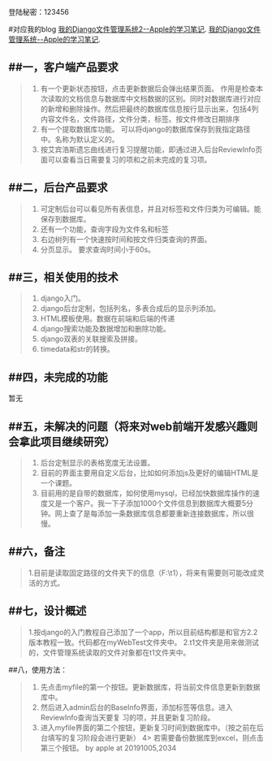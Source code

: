 
登陆秘密：123456



#对应我的blog
[我的Django文件管理系统2--Apple的学习笔记](https://www.jianshu.com/p/23e27bbaf9cf).
[我的Django文件管理系统--Apple的学习笔记](https://www.jianshu.com/p/7243b8863dba). 

##一，客户端产品要求
-----------
>1. 有一个更新状态按钮，点击更新数据后会弹出结果页面。
    作用是检查本次读取的文档信息与数据库中文档数据的区别。同时对数据库进行对应的新增和删除操作。然后把最终的数据库信息按行显示出来，包括4列内容文件名，文件路径，文件分类，标签。按文件修改日期排序
>2. 有一个提取数据库功能。
    可以将django的数据库保存到我指定路径中。名称为默认定义的。
>3. 按艾宾浩斯遗忘曲线进行复习提醒功能，即通过进入后台ReviewInfo页面可以查看当日需要复习的项和之前未完成的复习项。

##二，后台产品要求
----------
>1. 可定制后台可以看见所有表信息，并且对标签和文件归类为可编辑。能保存到数据库。
>2. 还有一个功能，查询字段为文件名和标签
>3. 右边树列有一个快速按时间和按文件归类查询的界面。
>4. 分页显示。
>要求查询时间小于60s。

##三，相关使用的技术
------------------
>1. django入门。
>2. django后台定制，包括列名，多表合成后的显示列添加。
>3. HTML模板使用。数据在前端和后端的传递
>4. django搜索功能及数据增加和删除功能。
>5. django双表的关联搜索及拼接。
>6. timedata和str的转换。

##四，未完成的功能
-----------------
暂无

##五，未解决的问题（将来对web前端开发感兴趣则会拿此项目继续研究）
-----------------
>1. 后台定制显示的表格宽度无法设置。
>2. 目前的界面主要用自定义后台，比如如何添加js及更好的编辑HTML是一个课题。
>3. 目前用的是自带的数据库，如何使用mysql，已经加快数据库操作的速度又是一个客户。我一下子添加1000个文件信息到数据库大概要5分钟。网上查了是每添加一条数据库信息都要重新连接数据库，所以很慢。

##六，备注
---------
>1.目前是读取固定路径的文件夹下的信息（F:\t1），将来有需要则可能改成灵活的方式。

##七，设计概述
-------------
>1.按django的入门教程自己添加了一个app，所以目前结构都是和官方2.2版本教程一致。代码都在myWebTest文件夹中。
>2.t1文件夹是用来做测试的，文件管理系统读取的文件对象都在t1文件夹中。

##八，使用方法：
>1. 先点击myfile的第一个按钮。更新数据库，将当前文件信息更新到数据库中。
>2. 然后进入admin后台的BaseInfo界面，添加标签等信息。进入ReviewInfo查询当天要复 
习的项，并且更新复习阶段。
>3. 进入myfile界面的第二个按钮，更新复习时间到数据库中。（按之前在后台填写的复习阶段会进行更新）
4> 若需要备份数据库到excel，则点击第三个按钮。
>by apple at 20191005,2034

